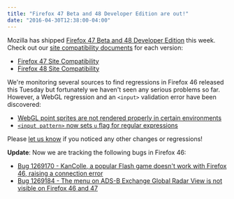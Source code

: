 ```yaml
---
title: "Firefox 47 Beta and 48 Developer Edition are out!"
date: "2016-04-30T12:38:00-04:00"
---
```

Mozilla has shipped [Firefox 47 Beta and 48 Developer Edition](https://www.mozilla.org/firefox/channel/) this week. Check out our [site compatibility documents](https://www.fxsitecompat.dev/en-CA/docs/) for each version:

* [Firefox 47 Site Compatibility](https://www.fxsitecompat.dev/en-CA/releases/47/)
* [Firefox 48 Site Compatibility](https://www.fxsitecompat.dev/en-CA/releases/48/)

We're monitoring several sources to find regressions in Firefox 46 released this Tuesday but fortunately we haven't seen any serious problems so far. However, a WebGL regression and an `<input>` validation error have been discovered:

* [WebGL point sprites are not rendered properly in certain environments](https://www.fxsitecompat.dev/en-CA/docs/2016/webgl-point-sprites-are-not-rendered-properly-in-certain-environments/)
* [`<input pattern>` now sets `u` flag for regular expressions](https://www.fxsitecompat.dev/en-CA/docs/2016/input-pattern-now-sets-u-flag-for-regular-expressions/)

Please [let us know](https://www.fxsitecompat.dev/en-CA/contribute/) if you noticed any other changes or regressions!

**Update**: Now we are tracking the following bugs in Firefox 46:

* [Bug 1269170 - KanColle, a popular Flash game doesn't work with Firefox 46, raising a connection error](https://bugzilla.mozilla.org/show_bug.cgi?id=1269170)
* [Bug 1269184 - The menu on ADS-B Exchange Global Radar View is not visible on Firefox 46 and 47](https://bugzilla.mozilla.org/show_bug.cgi?id=1269184)
